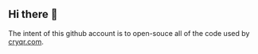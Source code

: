 ## Hi there 👋

The intent of this github account is to open-souce all of the code used by [cryqr.com](https://cryqr.com/).

